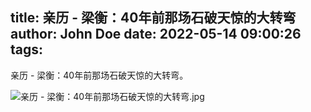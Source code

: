 title: 亲历 - 梁衡：40年前那场石破天惊的大转弯
author: John Doe
date: 2022-05-14 09:00:26
tags:
---
亲历 - 梁衡：40年前那场石破天惊的大转弯。
<!-- more -->
![亲历 - 梁衡：40年前那场石破天惊的大转弯.jpg](http://124.220.167.166:8081/i/2022/05/14/627eff135a429.jpg)